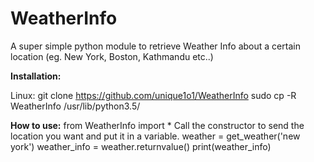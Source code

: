# WeatherInfo
A super simple python module to retrieve Weather Info about a certain location (eg. New York, Boston, Kathmandu etc..)


**Installation:**

Linux:
		git clone https://github.com/unique1o1/WeatherInfo
		sudo cp -R WeatherInfo /usr/lib/python3.5/ 

**How to use:**
		from WeatherInfo import *
	Call the constructor to send the location you want and put it in a variable.
		weather = get_weather('new york')
		weather_info = weather.returnvalue()
		print(weather_info) 
